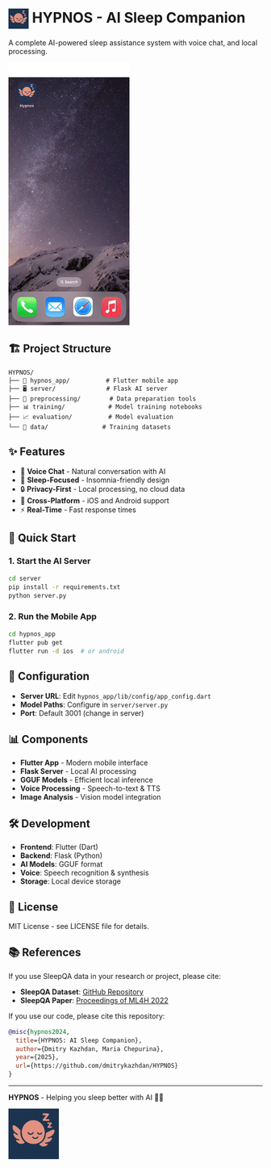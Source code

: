 # <img src="assets/hypnos_icon_small.png" alt="icon" width="40" style="vertical-align:middle"> HYPNOS - AI Sleep Companion

A complete AI-powered sleep assistance system with voice chat, and local processing.

![Demo GIF](assets/intro_clip.gif)


## 🏗️ Project Structure

```
HYPNOS/
├── 📱 hypnos_app/          # Flutter mobile app
├── 🖥️ server/              # Flask AI server  
├── 🔄 preprocessing/        # Data preparation tools
├── 📊 training/            # Model training notebooks
├── 📈 evaluation/          # Model evaluation
└── 📁 data/               # Training datasets
```

## ✨ Features

- 🎤 **Voice Chat** - Natural conversation with AI
- 🌙 **Sleep-Focused** - Insomnia-friendly design
- 🔒 **Privacy-First** - Local processing, no cloud data
- 📱 **Cross-Platform** - iOS and Android support
- ⚡ **Real-Time** - Fast response times

## 🚀 Quick Start

### 1. Start the AI Server
```bash
cd server
pip install -r requirements.txt
python server.py
```

### 2. Run the Mobile App
```bash
cd hypnos_app
flutter pub get
flutter run -d ios  # or android
```

## 🔧 Configuration

- **Server URL**: Edit `hypnos_app/lib/config/app_config.dart`
- **Model Paths**: Configure in `server/server.py`
- **Port**: Default 3001 (change in server)

## 📊 Components

- **Flutter App** - Modern mobile interface
- **Flask Server** - Local AI processing
- **GGUF Models** - Efficient local inference
- **Voice Processing** - Speech-to-text & TTS
- **Image Analysis** - Vision model integration

## 🛠️ Development

- **Frontend**: Flutter (Dart)
- **Backend**: Flask (Python)
- **AI Models**: GGUF format
- **Voice**: Speech recognition & synthesis
- **Storage**: Local device storage

## 📄 License

MIT License - see LICENSE file for details.

## 📚 References

If you use SleepQA data in your research or project, please cite:

- **SleepQA Dataset**: [GitHub Repository](https://github.com/IvaBojic/SleepQA)
- **SleepQA Paper**: [Proceedings of ML4H 2022](https://proceedings.mlr.press/v193/bojic22a.html)

If you use our code, please cite this repository:

```bibtex
@misc{hypnos2024,
  title={HYPNOS: AI Sleep Companion},
  author={Dmitry Kazhdan, Maria Chepurina},
  year={2025},
  url={https://github.com/dmitrykazhdan/HYPNOS}
}
```

---

**HYPNOS** - Helping you sleep better with AI 🌙✨

<img src="assets/hypnos_icon_small.png" alt="icon" width="100" style="vertical-align:middle">